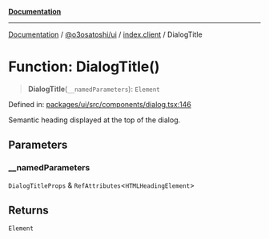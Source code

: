 [**Documentation**](../../../../README.md)

***

[Documentation](../../../../README.md) / [@o3osatoshi/ui](../../README.md) / [index.client](../README.md) / DialogTitle

# Function: DialogTitle()

> **DialogTitle**(`__namedParameters`): `Element`

Defined in: [packages/ui/src/components/dialog.tsx:146](https://github.com/o3osatoshi/experiment/blob/67ff251451cab829206391b718d971ec20ce4dfb/packages/ui/src/components/dialog.tsx#L146)

Semantic heading displayed at the top of the dialog.

## Parameters

### \_\_namedParameters

`DialogTitleProps` & `RefAttributes`\<`HTMLHeadingElement`\>

## Returns

`Element`
